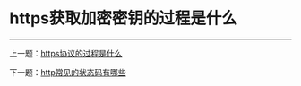 # https获取加密密钥的过程是什么



---

上一题：[https协议的过程是什么](https://github.com/tolerance-go/keep-learning/blob/master/output/%E5%89%8D%E7%AB%AF%2Fhttp(s)%2Fhttps%E5%8D%8F%E8%AE%AE%E7%9A%84%E8%BF%87%E7%A8%8B%E6%98%AF%E4%BB%80%E4%B9%88.md)

下一题：[http常见的状态码有哪些](https://github.com/tolerance-go/keep-learning/blob/master/output/%E5%89%8D%E7%AB%AF%2Fhttp(s)%2Fhttp%E5%B8%B8%E8%A7%81%E7%9A%84%E7%8A%B6%E6%80%81%E7%A0%81%E6%9C%89%E5%93%AA%E4%BA%9B.md)